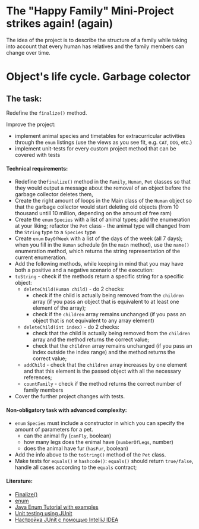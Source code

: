 # The "Happy Family" Mini-Project strikes again! (again)

The idea of the project is to describe the structure of a family while taking into account that every human has relatives and the family members can change over time.

# Object's life cycle. Garbage colector
## The task:

Redefine the `finalize()` method.

Improve the project:
- implement animal species and timetables for extracurricular activities through the `enum` listings (use the views as you see fit, e.g. `CAT`, `DOG`, etc.)
- implement unit-tests for every custom project method that can be covered with tests

#### Technical requirements:
- Redefine the`finalize()` method in the `Family`, `Human`, `Pet` classes so that they would output a message about the removal of an object before the garbage collector deletes them,
- Create the right amount of loops in the Main class of the `Human` object so that the garbage collector would start deleting old objects (from 10 thousand untill 10 million, depending on the amount of free ram)
- Create the `enum` `Species` with a list of animal types; add the enumeration at your liking; refactor the `Pet` class - the animal type will changed from the `String` type to a `Species` type
- Create `enum` `DayOfWeek` with a list of the days of the week (all 7 days); when you fill in the `Human` schedule (in the `main` method), use the `name()` enumeration method, which returns the string representation of the current enumeration.
- Add the following methods, while keeping in mind that you may have both a positive and a negative scenario of the execution:
- `toString` - check if the methods return a specific string for a specific object:
    - `deleteChild(Human child)` - do 2 checks:
        - check if the child is actually being removed from the `children` array (if you pass an object that is equivalent to at least one element of the array);
        - check if the `children` array remains unchanged (if you pass an object that is not equivalent to any array element)
    - `deleteChild(int index)` - do 2 checks:
        - check that the child is actually being removed from the `children` array and the method returns the correct value;
        - check that the `children` array remains unchanged (if you pass an index outside the index range) and the method returns the correct value;
    - `addChild` - check that the  `children` array increases by one element and that this element is the passed object with all the necessary references;
    - `countFamily` - check if the method returns the correct number of family members
- Cover the further project changes with tests.


#### Non-obligatory task with advanced complexity:
- `enum` `Species` must include a constructor in which you can specify the amount of parameters for a pet.
    - can the animal fly (`canFly`, boolean)
    - how many legs does the enimal have (`numberOfLegs`, number)
    - does the animal have fur (`hasFur`, boolean)
- Add the info above to the `toString()` method of the `Pet` class.
- Make tests for `equals()` и `hashcode()`:  `equals()` should return `true/false`, handle all cases according to the `equals` contract;

#### Literature:
- [Finalize()](https://www.baeldung.com/java-finalize)
- [enum](https://www.w3schools.com/java/java_enums.asp)
- [Java Enum Tutorial with examples](https://beginnersbook.com/2014/09/java-enum-examples/)
- [Unit testing using JUnit](https://www.vogella.com/tutorials/JUnit/article.html)
- [Настройка JUnit с помощью IntelliJ IDEA](https://stackoverflow.com/questions/19330832/setting-up-junit-with-intellij-idea)
